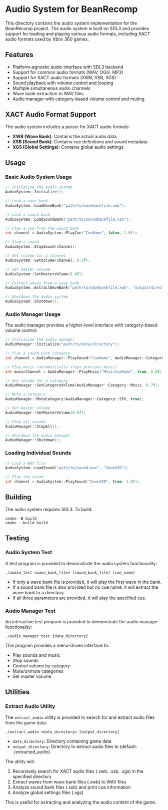 # Audio System for BeanRecomp

This directory contains the audio system implementation for the BeanRecomp project. The audio system is built on SDL3 and provides support for loading and playing various audio formats, including XACT audio formats used by Xbox 360 games.

## Features

- Platform-agnostic audio interface with SDL3 backend
- Support for common audio formats (WAV, OGG, MP3)
- Support for XACT audio formats (XWB, XSB, XGS)
- Sound playback with volume control and looping
- Multiple simultaneous audio channels
- Wave bank extraction to WAV files
- Audio manager with category-based volume control and muting

## XACT Audio Format Support

The audio system includes a parser for XACT audio formats:

- **XWB (Wave Bank)**: Contains the actual audio data
- **XSB (Sound Bank)**: Contains cue definitions and sound metadata
- **XGS (Global Settings)**: Contains global audio settings

## Usage

### Basic Audio System Usage

```cpp
// Initialize the audio system
AudioSystem::Initialize();

// Load a wave bank
AudioSystem::LoadWaveBank("path/to/wavebankfile.xwb");

// Load a sound bank
AudioSystem::LoadSoundBank("path/to/soundbankfile.xsb");

// Play a cue from the sound bank
int channel = AudioSystem::PlayCue("CueName", false, 1.0f);

// Stop a sound
AudioSystem::StopSound(channel);

// Set volume for a channel
AudioSystem::SetVolume(channel, 0.5f);

// Set master volume
AudioSystem::SetMasterVolume(0.8f);

// Extract waves from a wave bank
AudioSystem::ExtractWaveBank("path/to/wavebankfile.xwb", "output/directory");

// Shutdown the audio system
AudioSystem::Shutdown();
```

### Audio Manager Usage

The audio manager provides a higher-level interface with category-based volume control:

```cpp
// Initialize the audio manager
AudioManager::Initialize("path/to/data/directory");

// Play a sound with category
int channel = AudioManager::PlaySound("CueName", AudioManager::Category::SFX, false, 1.0f);

// Play music (automatically stops previous music)
int musicChannel = AudioManager::PlayMusic("MusicCueName", true, 0.8f);

// Set volume for a category
AudioManager::SetCategoryVolume(AudioManager::Category::Music, 0.7f);

// Mute a category
AudioManager::MuteCategory(AudioManager::Category::SFX, true);

// Set master volume
AudioManager::SetMasterVolume(0.8f);

// Stop all sounds
AudioManager::StopAll();

// Shutdown the audio manager
AudioManager::Shutdown();
```

### Loading Individual Sounds

```cpp
// Load a WAV file
AudioSystem::LoadSound("path/to/sound.wav", "SoundID");

// Play the sound
int channel = AudioSystem::PlaySound("SoundID", true, 1.0f);
```

## Building

The audio system requires SDL3. To build:

```
cmake -B build
cmake --build build
```

## Testing

### Audio System Test

A test program is provided to demonstrate the audio system functionality:

```
./audio_test <wave_bank_file> [sound_bank_file] [cue_name]
```

- If only a wave bank file is provided, it will play the first wave in the bank.
- If a sound bank file is also provided but no cue name, it will extract the wave bank to a directory.
- If all three parameters are provided, it will play the specified cue.

### Audio Manager Test

An interactive test program is provided to demonstrate the audio manager functionality:

```
./audio_manager_test [data_directory]
```

This program provides a menu-driven interface to:
- Play sounds and music
- Stop sounds
- Control volume by category
- Mute/unmute categories
- Set master volume

## Utilities

### Extract Audio Utility

The `extract_audio` utility is provided to search for and extract audio files from the game data:

```
./extract_audio <data_directory> [output_directory]
```

- `data_directory`: Directory containing game data
- `output_directory`: Directory to extract audio files to (default: ./extracted_audio)

The utility will:
1. Recursively search for XACT audio files (.xwb, .xsb, .xgs) in the specified directory
2. Extract waves from wave bank files (.xwb) to WAV files
3. Analyze sound bank files (.xsb) and print cue information
4. Analyze global settings files (.xgs)

This is useful for extracting and analyzing the audio content of the game. 
